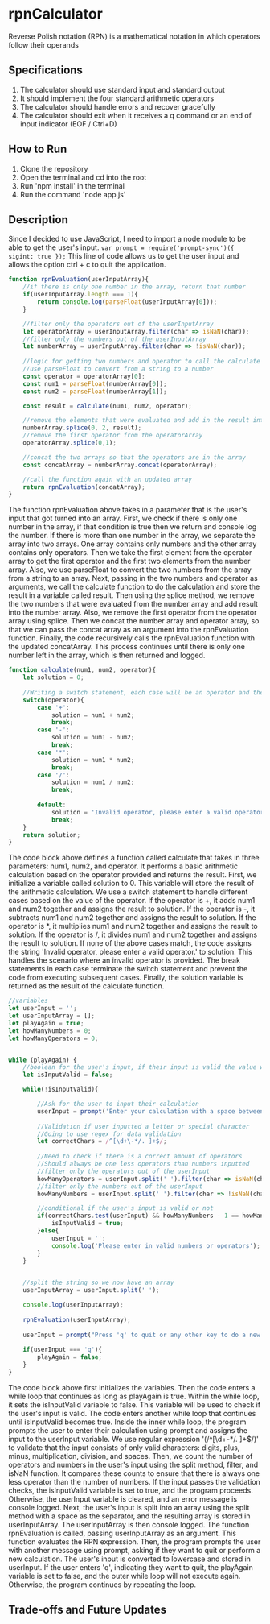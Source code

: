 # rpnCalculator

Reverse Polish notation (RPN) is a mathematical notation in which operators follow their operands

## Specifications
1. The calculator should use standard input and standard output
2. It should implement the four standard arithmetic operators
3. The calculator should handle errors and recover gracefully
4. The calculator should exit when it receives a q command or an end of input indicator (EOF / Ctrl+D)

## How to Run
1. Clone the repository
2. Open the terminal and cd into the root
3. Run 'npm install' in the terminal
4. Run the command 'node app.js'

## Description
Since I decided to use JavaScript, I need to import a node module to be able to get the user's input. `var prompt = require('prompt-sync')({ sigint: true });` This line of code allows us to get the user input and allows the option ctrl + c to quit the application.

```js
function rpnEvaluation(userInputArray){
    //if there is only one number in the array, return that number
    if(userInputArray.length === 1){
        return console.log(parseFloat(userInputArray[0]));
    }

    //filter only the operators out of the userInputArray
    let operatorArray = userInputArray.filter(char => isNaN(char));
    //filter only the numbers out of the userInputArray
    let numberArray = userInputArray.filter(char => !isNaN(char));
    
    //logic for getting two numbers and operator to call the calculate function goes here
    //use parseFloat to convert from a string to a number
    const operator = operatorArray[0];
    const num1 = parseFloat(numberArray[0]);
    const num2 = parseFloat(numberArray[1]);

    const result = calculate(num1, num2, operator);

    //remove the elements that were evaluated and add in the result into the array
    numberArray.splice(0, 2, result);
    //remove the first operator from the operatorArray
    operatorArray.splice(0,1);

    //concat the two arrays so that the operators are in the array
    const concatArray = numberArray.concat(operatorArray);

    //call the function again with an updated array
    return rpnEvaluation(concatArray);
}
```
The function rpnEvaluation above takes in a parameter that is the user's input that got turned into an array. First, we check if there is only one number in the array, if that condition is true then we return and console log the number. If there is more than one number in the array, we separate the array into two arrays. One array contains only numbers and the other array contains only operators. Then we take the first element from the operator array to get the first operator and the first two elements from the number array. Also, we use parseFloat to convert the two numbers from the array from a string to an array. Next, passing in the two numbers and operator as arguments, we call the calculate function to do the calculation and store the result in a variable called result. Then using the splice method, we remove the two numbers that were evaluated from the number array and add result into the number array. Also, we remove the first operator from the operator array using splice. Then we concat the number array and operator array, so that we can pass the concat array as an argument into the rpnEvaluation function. Finally, the code recursively calls the rpnEvaluation function with the updated concatArray. This process continues until there is only one number left in the array, which is then returned and logged.

```js
function calculate(num1, num2, operator){
    let solution = 0;
    
    //Writing a switch statement, each case will be an operator and the default will throw an error for an invalid operator
    switch(operator){
        case '+':
            solution = num1 + num2;
            break;
        case '-':
            solution = num1 - num2;
            break;
        case '*':
            solution = num1 * num2;
            break;
        case '/':
            solution = num1 / num2;
            break;
    
        default:
            solution = 'Invalid operator, please enter a valid operator.';
            break;
    }
    return solution;
} 
```
The code block above defines a function called calculate that takes in three parameters: num1, num2, and operator. It performs a basic arithmetic calculation based on the operator provided and returns the result. First, we initialize a variable called solution to 0. This variable will store the result of the arithmetic calculation. We use a switch statement to handle different cases based on the value of the operator. If the operator is +, it adds num1 and num2 together and assigns the result to solution. If the operator is -, it subtracts num1 and num2 together and assigns the result to solution. If the operator is *, it multiplies num1 and num2 together and assigns the result to solution. If the operator is /, it divides num1 and num2 together and assigns the result to solution. If none of the above cases match, the code assigns the string 'Invalid operator, please enter a valid operator.' to solution. This handles the scenario where an invalid operator is provided. The break statements in each case terminate the switch statement and prevent the code from executing subsequent cases. Finally, the solution variable is returned as the result of the calculate function.

```js
//variables
let userInput = '';
let userInputArray = [];
let playAgain = true;
let howManyNumbers = 0;
let howManyOperators = 0;


while (playAgain) {
    //boolean for the user's input, if their input is valid the value will flip to true to get out of the nested while loop
    let isInputValid = false;

    while(!isInputValid){

        //Ask for the user to input their calculation
        userInput = prompt('Enter your calculation with a space between each number and operator: ');
        
        //Validation if user inputted a letter or special character
        //Going to use regex for data validation
        let correctChars = /^[\d+\-*/. ]+$/;
        
        //Need to check if there is a correct amount of operators
        //Should always be one less operators than numbers inputted
        //filter only the operators out of the userInput
        howManyOperators = userInput.split(' ').filter(char => isNaN(char)).length;
        //filter only the numbers out of the userInput
        howManyNumbers = userInput.split(' ').filter(char => !isNaN(char)).length;

        //conditional if the user's input is valid or not
        if(correctChars.test(userInput) && howManyNumbers - 1 == howManyOperators){
            isInputValid = true;
        }else{
            userInput = '';
            console.log('Please enter in valid numbers or operators');
        }
    }
        

    //split the string so we now have an array
    userInputArray = userInput.split(' ');

    console.log(userInputArray);
    
    rpnEvaluation(userInputArray);
    
    userInput = prompt("Press 'q' to quit or any other key to do a new calculation: ").toLowerCase();
    
    if(userInput === 'q'){
        playAgain = false;
    }
}

```
The code block above first initializes the variables. Then the code enters a while loop that continues as long as playAgain is true. Within the while loop, it sets the isInputValid variable to false. This variable will be used to check if the user's input is valid. The code enters another while loop that continues until isInputValid becomes true. Inside the inner while loop, the program prompts the user to enter their calculation using prompt and assigns the input to the userInput variable. We use regular expression '(/^[\d+\-*/. ]+$/)' to validate that the input consists of only valid characters: digits, plus, minus, multiplication, division, and spaces. Then, we count the number of operators and numbers in the user's input using the split method, filter, and isNaN function. It compares these counts to ensure that there is always one less operator than the number of numbers. If the input passes the validation checks, the isInputValid variable is set to true, and the program proceeds. Otherwise, the userInput variable is cleared, and an error message is console logged. Next, the user's input is split into an array using the split method with a space as the separator, and the resulting array is stored in userInputArray. The userInputArray is then console logged. The function rpnEvaluation is called, passing userInputArray as an argument. This function evaluates the RPN expression. Then, the program prompts the user with another message using prompt, asking if they want to quit or perform a new calculation. The user's input is converted to lowercase and stored in userInput. If the user enters 'q', indicating they want to quit, the playAgain variable is set to false, and the outer while loop will not execute again. Otherwise, the program continues by repeating the loop.
## Trade-offs and Future Updates

